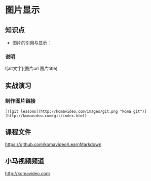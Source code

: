 图片显示
========

## 知识点

* 图片的引用与显示：![]()

### 说明

![alt文字](图片url 图片title)

## 实战演习

### 制作图片链接

~~~
[![git lessons](http://komavideo.com/images/git.png "koma git")](http://komavideo.com/git/index.html)
~~~

## 课程文件

https://github.com/komavideo/LearnMarkdown

## 小马视频频道

http://komavideo.com
